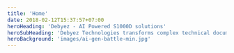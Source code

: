 ```yaml
---
title: 'Home'
date: 2018-02-12T15:37:57+07:00
heroHeading: 'Debyez - AI Powered S1000D solutions'
heroSubHeading: 'Debyez Technologies transforms complex technical documentation into intelligent,interactive experiences using AI, empowering industries with clarity, efficiency, and global standard compliance like S1000D'
heroBackground: 'images/ai-gen-battle-min.jpg'
---
```

